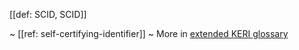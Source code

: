 [[def: SCID, SCID]]

~ [[ref: self-certifying-identifier]]
~ More in <a href="https://weboftrust.github.io/WOT-terms/docs/glossary/SCID">extended KERI glossary</a>
